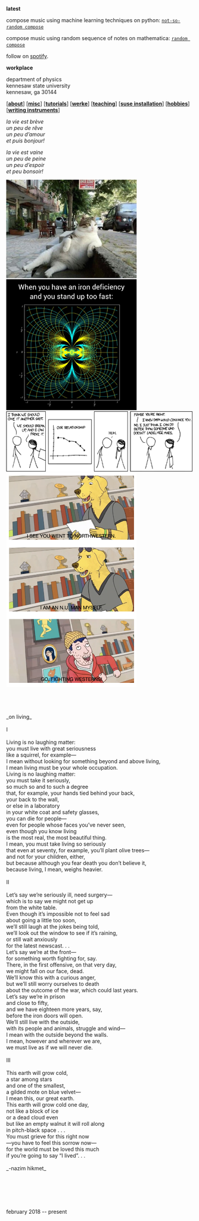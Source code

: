 **latest**

compose music using machine learning techniques on python: [`not-so-random compose`](https://github.com/kagsimsek/not-so-random_compose) <br>

compose music using random sequence of notes on mathematica: [`random compose`](https://github.com/kagsimsek/random_compose) <br>

follow on [spotify](https://open.spotify.com/artist/61Bqs23yCeYVBvbNtuA5tk?si=S67Hi7erRtq6dhJxLKoM9Q). <br>

**workplace**

department of physics <br>
kennesaw state university <br>
kennesaw, ga 30144 <br>

\[[__about__](https://kagsimsek.github.io/about)\]
\[[__misc__](https://kagsimsek.github.io/misc)\]
\[[__tutorials__](https://kagsimsek.github.io/tutorials)\]
\[[__werke__](https://kagsimsek.github.io/werke)\]
\[[__teaching__](https://kagsimsek.github.io/teaching)\]
\[[__suse installation__](https://kagsimsek.github.io/SUSE_installation)\]
\[[__hobbies__](https://kagsimsek.github.io/hobbies)\]
\[[__writing instruments__](https://kagsimsek.github.io/writing_instruments)\]

_la vie est brève_ <br>
_un peu de rêve_ <br>
_un peu d’amour_ <br>
_et puis bonjour!_ <br>

_la vie est vaine_ <br>
_un peu de peine_ <br>
_un peu d’espoir_ <br>
_et peu bonsoir!_ <br>

<img src="./files/img/cat.jpeg" alt="cat" width="350"/>

<img src="./files/img/mathmeme.jpg" alt="mathmeme" width="350"/>

<img src="./files/img/convincing.png" alt="convincing" width="500"/>

<img src="./files/img/go_fighting_westerns.png" alt="nu" width="350"/>

 <br>
 <br>
 <br>
 <br>
 <br>
_on living_ <br>
 <br>
I <br>
 <br> 
Living is no laughing matter: <br>
	you must live with great seriousness <br>
		like a squirrel, for example— <br>
   I mean without looking for something beyond and above living, <br>
		I mean living must be your whole occupation. <br>
Living is no laughing matter: <br>
	you must take it seriously, <br>
	so much so and to such a degree <br>
   that, for example, your hands tied behind your back, <br>
                                            your back to the wall, <br>
   or else in a laboratory <br>
	in your white coat and safety glasses, <br>
	you can die for people— <br>
   even for people whose faces you’ve never seen, <br>
   even though you know living <br>
	is the most real, the most beautiful thing. <br>
I mean, you must take living so seriously <br>
   that even at seventy, for example, you’ll plant olive trees— <br>
   and not for your children, either, <br>
   but because although you fear death you don’t believe it, <br>
   because living, I mean, weighs heavier. <br>
 <br>
II <br>
 <br>
Let’s say we’re seriously ill, need surgery— <br>
which is to say we might not get up <br>
			from the white table. <br>
Even though it’s impossible not to feel sad <br>
			about going a little too soon, <br>
we’ll still laugh at the jokes being told, <br>
we’ll look out the window to see if it’s raining, <br>
or still wait anxiously <br>
		for the latest newscast. . .  <br>
Let’s say we’re at the front— <br>
	for something worth fighting for, say. <br>
There, in the first offensive, on that very day, <br>
	we might fall on our face, dead. <br>
We’ll know this with a curious anger, <br>
        but we’ll still worry ourselves to death <br>
        about the outcome of the war, which could last years. <br>
Let’s say we’re in prison <br>
and close to fifty, <br>
and we have eighteen more years, say, <br>
                        before the iron doors will open. <br>
We’ll still live with the outside, <br>
with its people and animals, struggle and wind— <br>
                                I  mean with the outside beyond the walls. <br>
I mean, however and wherever we are, <br>
        we must live as if we will never die. <br>
 <br>
III <br>
 <br>
This earth will grow cold, <br>
a star among stars <br>
               and one of the smallest, <br>
a gilded mote on blue velvet— <br>
	  I mean this, our great earth. <br>
This earth will grow cold one day, <br>
not like a block of ice <br>
or a dead cloud even  <br>
but like an empty walnut it will roll along <br>
	  in pitch-black space . . .  <br>
You must grieve for this right now <br>
—you have to feel this sorrow now— <br>
for the world must be loved this much <br>
                               if you’re going to say “I lived”. . . <br>
 <br>
_-nazim hikmet_ <br>
 <br>
 <br>
 <br>
 <br>
 <br>

february 2018 -- present
